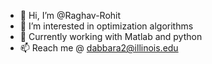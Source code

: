 - 👋 Hi, I’m @Raghav-Rohit
- 👀 I’m interested in optimization algorithms
- 🌱 Currently working with Matlab and python
- 📫 Reach me @ dabbara2@illinois.edu

<!---
Raghav-Rohit/Raghav-Rohit is a ✨ special ✨ repository because its `README.md` (this file) appears on your GitHub profile.
You can click the Preview link to take a look at your changes.
--->
